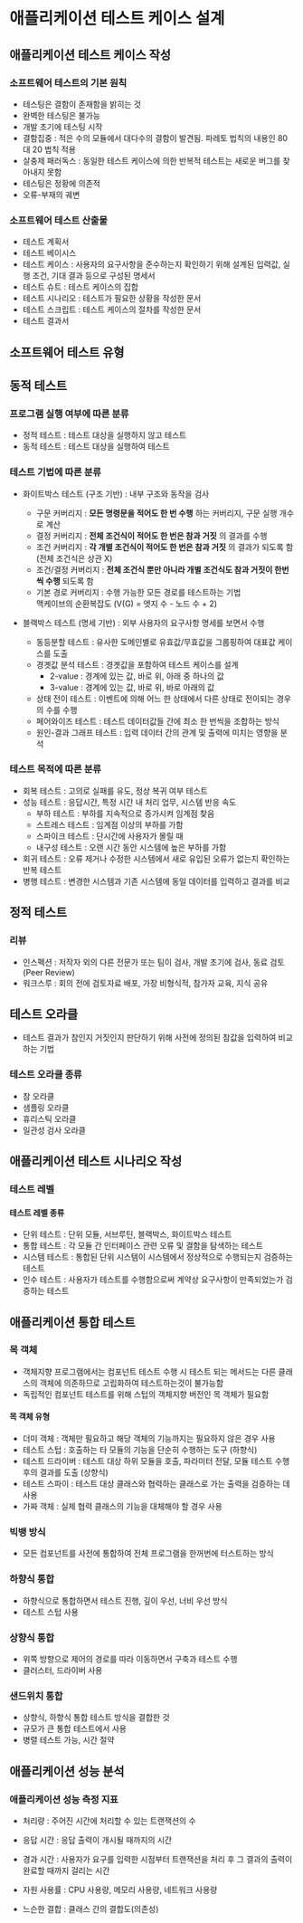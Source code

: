 # 애플리케이션 테스트 케이스 설계
## 애플리케이션 테스트 케이스 작성
### 소프트웨어 테스트의 기본 원칙
- 테스팅은 결함이 존재함을 밝히는 것
- 완벽한 테스팅은 불가능
- 개발 초기에 테스팅 시작
- 결함집중 : 적은 수의 모듈에서 대다수의 결함이 발견됨. 파레토 법칙의 내용인 80대 20 법칙 적용
- 살충제 패러독스 : 동일한 테스트 케이스에 의한 반복적 테스트는 새로운 버그를 찾아내지 못함
- 테스팅은 정황에 의존적
- 오류-부재의 궤변

### 소프트웨어 테스트 산출물
- 테스트 계획서
- 테스트 베이시스
- 테스트 케이스 : 사용자의 요구사항을 준수하는지 확인하기 위해 설계된 입력값, 실행 조건, 기대 결과 등으로 구성된 명세서
- 테스트 슈트 : 테스트 케이스의 집합
- 테스트 시나리오 : 테스트가 필요한 상황을 작성한 문서
- 테스트 스크립트 : 테스트 케이스의 절차를 작성한 문서
- 테스트 결과서

## 소프트웨어 테스트 유형
## 동적 테스트
### 프로그램 실행 여부에 따른 분류
- 정적 테스트 : 테스트 대상을 실행하지 않고 테스트
- 동적 테스트 : 테스트 대상을 실행하여 테스트

### 테스트 기법에 따른 분류
- 화이트박스 테스트 (구조 기반) : 내부 구조와 동작을 검사
  - 구문 커버리지 : __모든 명령문을 적어도 한 번 수행__ 하는 커버리지, 구문 실행 개수로 계산
  - 결정 커버리지 : __전체 조건식이 적어도 한 번은 참과 거짓__ 의 결과를 수행
  - 조건 커버리지 : __각 개별 조건식이 적어도 한 번은 참과 거짓__ 의 결과가 되도록 함 (전체 조건식은 상관 X)
  - 조건/결정 커버리지 : __전체 조건식 뿐만 아니라 개별 조건식도 참과 거짓이 한번씩 수행__ 되도록 함
  - 기본 경로 커버리지 : 수행 가능한 모든 경로를 테스트하는 기법  
                         맥케이브의 순환복잡도 (V(G) = 엣지 수 - 노드 수 + 2)

- 블랙박스 테스트 (명세 기반) : 외부 사용자의 요구사항 명세를 보면서 수행
  - 동등분할 테스트 : 유사한 도메인별로 유효값/무효값을 그룹핑하여 대표값 케이스를 도출
  - 경곗값 분석 테스트 : 경곗값을 포함하여 테스트 케이스를 설계  
    - 2-value : 경계에 있는 값, 바로 위, 아래 중 하나의 값
    - 3-value : 경계에 있는 값, 바로 위, 바로 아래의 값
  - 상태 전이 테스트 : 이벤트에 의해 어느 한 상태에서 다른 상태로 전이되는 경우의 수를 수행
  - 페어와이즈 테스트 : 테스트 데이터값들 간에 최소 한 번씩을 조합하는 방식
  - 원인-결과 그래프 테스트 : 입력 데이터 간의 관계 및 출력에 미치는 영향을 분석
  
### 테스트 목적에 따른 분류
- 회복 테스트 : 고의로 실패를 유도, 정상 복귀 여부 테스트
- 성능 테스트 : 응답시간, 특정 시간 내 처리 업무, 시스템 반응 속도
  - 부하 테스트 : 부하를 지속적으로 증가시켜 임계점 찾음
  - 스트레스 테스트 : 임계점 이상의 부하를 가함
  - 스파이크 테스트 : 단시간에 사용자가 몰릴 때
  - 내구성 테스트 : 오랜 시간 동안 시스템에 높은 부하를 가함
- 회귀 테스트 : 오류 제거나 수정한 시스템에서 새로 유입된 오류가 없는지 확인하는 반복 테스트
- 병행 테스트 : 변경한 시스템과 기존 시스템에 동일 데이터를 입력하고 결과를 비교

## 정적 테스트
### 리뷰
- 인스펙션 : 저작자 외의 다른 전문가 또는 팀이 검사, 개발 초기에 검사, 동료 검토 (Peer Review)
- 워크스루 : 회의 전에 검토자료 배포, 가장 비형식적, 참가자 교육, 지식 공유

## 테스트 오라클
- 테스트 결과가 참인지 거짓인지 판단하기 위해 사전에 정의된 참값을 입력하여 비교하는 기법

### 테스트 오라클 종류
- 참 오라클
- 샘플링 오라클
- 휴리스틱 오라클
- 일관성 검사 오라클

## 애플리케이션 테스트 시나리오 작성
### 테스트 레벨
#### 테스트 레벨 종류
- 단위 테스트 : 단위 모듈, 서브루틴, 블랙박스, 화이트박스 테스트
- 통합 테스트 : 각 모듈 간 인터페이스 관련 오류 및 결함을 탐색하는 테스트
- 시스템 테스트 : 통합된 단위 시스템이 시스템에서 정상적으로 수행되는지 검증하는 테스트
- 인수 테스트 : 사용자가 테스트를 수행함으로써 계약상 요구사항이 만족되었는가 검증하는 테스트

## 애플리케이션 통합 테스트
### 목 객체
- 객체지향 프로그램에서는 컴포넌트 테스트 수행 시 테스트 되는 메서드는 다른 클래스의 객체에 의존하므로 고립화하여 테스트하는것이 불가능함
- 독립적인 컴포넌트 테스트를 위해 스텁의 객체지향 버전인 목 객체가 필요함

#### 목 객체 유형
- 더미 객체 : 객체만 필요하고 해당 객체의 기능까지는 필요하지 않은 경우 사용
- 테스트 스텁 : 호출하는 타 모듈의 기능을 단순히 수행하는 도구 (하향식)
- 테스트 드라이버 : 테스트 대상 하위 모듈을 호출, 파라미터 전달, 모듈 테스트 수행 후의 결과를 도출 (상향식)
- 테스트 스파이 : 테스트 대상 클래스와 협력하는 클래스로 가는 출력을 검증하는 데 사용
- 가짜 객체 : 실제 협력 클래스의 기능을 대체해야 할 경우 사용

### 빅뱅 방식
- 모든 컴포넌트를 사전에 통합하여 전체 프로그램을 한꺼번에 터스트하는 방식

### 하향식 통합
- 하향식으로 통합하면서 테스트 진행, 깊이 우선, 너비 우선 방식
- 테스트 스텁 사용

### 상향식 통합
- 위쪽 방향으로 제어의 경로를 따라 이동하면서 구축과 테스트 수행
- 클러스터, 드라이버 사용

### 샌드위치 통합
- 상향식, 하향식 통합 테스트 방식을 결합한 것
- 규모가 큰 통합 테스트에서 사용
- 병렬 테스트 가능, 시간 절약

## 애플리케이션 성능 분석
### 애플리케이션 성능 측정 지표
- 처리량 : 주어진 시간에 처리할 수 있는 트랜잭션의 수
- 응답 시간 : 응답 출력이 개시될 때까지의 시간
- 경과 시간 : 사용자가 요구를 입력한 시점부터 트랜잭션을 처리 후 그 결과의 출력이 완료할 때까지 걸리는 시간
- 자원 사용률 : CPU 사용량, 메모리 사용량, 네트워크 사용량

- 느슨한 결합 : 클래스 간의 결합도(의존성) 











